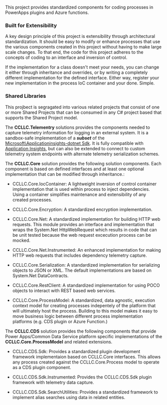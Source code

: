 This project provides standardized components for coding processes in PowerApps plugins and Azure functions. 

### Built for Extensibility
A key design principle of this project is extensibility through architectural standardization. It should be easy to modify or enhance processes that use the various components created in this project without having to make large scale changes. To that end, the code for this project adheres to the concepts of coding to an interface and inversion of control. 

If the implementation for a class doesn't meet your needs, you can change it either through inheritance and overrides, or by writing a completely different implementation for the defined interface. Either way, register your new implementation in the process IoC container and your done. Simple.

### Shared Libraries

This projbect is segragated into various related projects that consist of one or more Shared Projects that can be consumed in any C# project based that supports the Shared Project model.

The **CCLLC.Telementry** solutions provides the components needed to capture telemetry information for logging in an external system. It is a sandbox-safe implementation of a **_subset_** of the [Microsoft\Applicationinsights-dotnet Sdk](https://github.com/Microsoft/ApplicationInsights-dotnet). It is fully compatible with [Application Insights](https://azure.microsoft.com/en-us/services/application-insights/), but can also be extended to connect to custom telemetry system endpoints with alternate telemetry serialization schemes.

The **CCLLC.Core** solution provides the following solution components. Each component is based on defined interfaces and at least one optional implementation that can be modified through inheritance.:

- CCLLC.Core.IocContainer: A lightweight inversion of control container implementation that is used within process to inject dependencies. Using a container simplifies maintenance and extensibility of any created processes.

- CCLLC.Core.Encryption: A standardized encryption implementation. 

- CCLLC.Core.Net: A standardized implementation for building HTTP web requests. This module provides an interface and implementation that wraps the System.Net HttpWebRequest which results in code that can be unit tested because the web request excecution process can be mocked. 

- CCLLC.Core.Net.Instrumented: An enhanced implementation for making HTTP web requests that includes dependency telemetry capture.

- CCLLC.Core.Serialization: A standardized implementation for serializing objects to JSON or XML. The default implementations are based on System.Net DataContracts.

- CCLLC.Core.RestClient: A standardized implementation for using POCO objects to interact with REST based web services.

- CCLLC.Core.ProcessModel: A standardized, data agnostic, execution context model for creating processes indepentely of the platform that will ultimately host the process. Building to this model makes it easy to move business logic between different process implementation platforms (e.g. CDS plugin or Azure Function.)

The **CCLLC.CDS** solution provides the following components that provide Power Apps/Common Data Service platform specific implementations of the **CCLLC.Core.ProcessModel** and related extensions.

- CCLLC.CDS.Sdk: Provides a standardized plugin development framework implementaion based on CCLLC.Core interfaces. This allows any process created against the CCLLC.Core.Process model to operate as a CDS plugin component.

- CCLLC.CDS.Sdk.Instrumented: Provides the CCLLC.CDS.Sdk plugin framework with telemetry data capture.

- CCLLC.CDS.Sdk.SearchUtilities: Provides a standardized framework to implement alias searches using data in related entities. 

